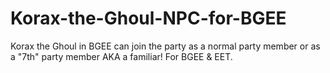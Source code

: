 # Korax-the-Ghoul-NPC-for-BGEE
Korax the Ghoul in BGEE can join the party as a normal party member or as a "7th" party member AKA a familiar!  For BGEE &amp; EET.
